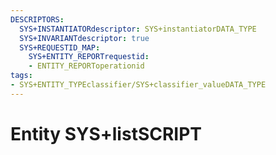 ```yaml
---
DESCRIPTORS:
  SYS+INSTANTIATORdescriptor: SYS+instantiatorDATA_TYPE
  SYS+INVARIANTdescriptor: true
  SYS+REQUESTID_MAP:
    SYS+ENTITY_REPORTrequestid:
    - ENTITY_REPORToperationid
tags:
- SYS+ENTITY_TYPEclassifier/SYS+classifier_valueDATA_TYPE
---
```

# Entity SYS+listSCRIPT

